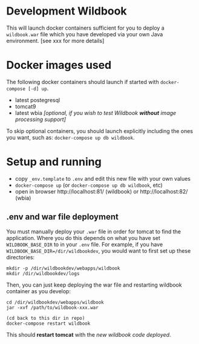 # Development Wildbook

This will launch docker containers sufficient for you to deploy a `wildbook.war` file which you have developed
via your own Java environment. [see xxx for more details]

# Docker images used

The following docker containers should launch if started with `docker-compose [-d] up`.

- latest postegresql
- tomcat9
- latest wbia _[optional, if you wish to test Wildbook **without** image processing support]_

To skip optional containers, you should launch explicitly including the ones you want, such as: `docker-compose up db wildbook`.


# Setup and running

- copy `_env.template` to `.env` and edit this new file with your own values
- `docker-compose up` (or `docker-compose up db wildbook`, etc)
- open in browser http://localhost:81/ (wildbook) or http://localhost:82/ (wbia)

## .env and war file deployment

You must manually deploy your `.war` file in order for tomcat to find the application. Where you do this depends on
what you have set `WILDBOOK_BASE_DIR` to in your `.env` file. For example, if you have `WILDBOOK_BASE_DIR=/dir/wildbookdev`,
you would want to first set up these directories:

```
mkdir -p /dir/wildbookdev/webapps/wildbook
mkdir /dir/wildbookdev/logs
```

Then, you can just keep deploying the war file and restarting wildbook container as you develop:
```
cd /dir/wildbookdev/webapps/wildbook
jar -xvf /path/to/wildbook-xxx.war

(cd back to this dir in repo)
docker-compose restart wildbook
```

This should **restart tomcat** with the _new wildbook code deployed_.
